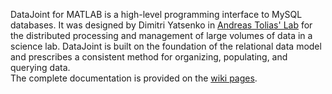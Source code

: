 DataJoint for MATLAB is a high-level programming interface to MySQL databases. It was designed by Dimitri Yatsenko in [Andreas Tolias' Lab](toliaslab.org) for the distributed processing and management of large volumes of data in a science lab. DataJoint is built on the foundation of the relational data model and prescribes a consistent method for organizing, populating, and querying data.  
The complete documentation is provided on the [wiki pages](https://github.com/dimitri-yatsenko/datajoint-matlab/wiki).
